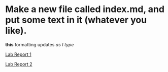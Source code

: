 # Make a new file called index.md, and put some text in it (whatever you like).

**this** formatting updates *as I type*

[Lab Report 1](lab_report_1_week_2.html)

[Lab Report 2](lab_report_2_week_4.html)